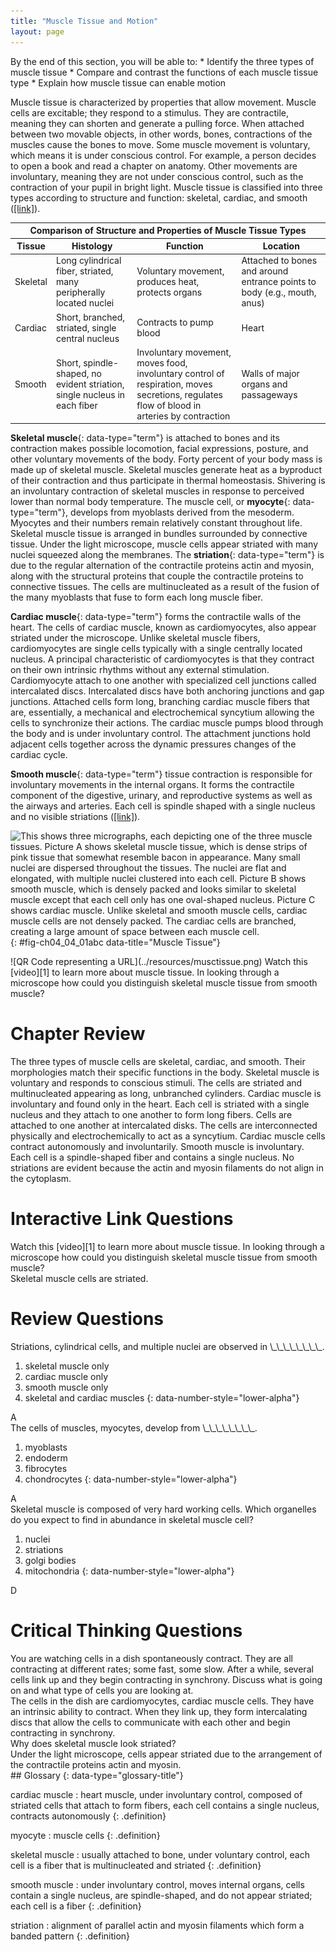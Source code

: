 ```yaml
---
title: "Muscle Tissue and Motion"
layout: page
---
```



<div data-type="abstract" markdown="1">
By the end of this section, you will be able to:
* Identify the three types of muscle tissue
* Compare and contrast the functions of each muscle tissue type
* Explain how muscle tissue can enable motion

</div>

Muscle tissue is characterized by properties that allow movement. Muscle cells are excitable; they respond to a stimulus. They are contractile, meaning they can shorten and generate a pulling force. When attached between two movable objects, in other words, bones, contractions of the muscles cause the bones to move. Some muscle movement is voluntary, which means it is under conscious control. For example, a person decides to open a book and read a chapter on anatomy. Other movements are involuntary, meaning they are not under conscious control, such as the contraction of your pupil in bright light. Muscle tissue is classified into three types according to structure and function: skeletal, cardiac, and smooth ([\[link\]](#tbl-ch04_04_01)).

<table id="tbl-ch04_04_01" summary=""><thead>
<tr>
<th colspan="4">Comparison of Structure and Properties of Muscle Tissue Types</th>
</tr>
<tr>
<th>Tissue</th>
<th>Histology</th>
<th>Function</th>
<th>Location</th>
</tr>
</thead><tbody>
<tr>
<td>Skeletal</td>
<td>Long cylindrical fiber, striated, many peripherally located nuclei</td>
<td>Voluntary movement, produces heat, protects organs</td>
<td>Attached to bones and around entrance points to body (e.g., mouth, anus)</td>
</tr>
<tr>
<td>Cardiac</td>
<td>Short, branched, striated, single central nucleus</td>
<td>Contracts to pump blood</td>
<td>Heart</td>
</tr>
<tr>
<td>Smooth</td>
<td>Short, spindle-shaped, no evident striation, single nucleus in each fiber</td>
<td>Involuntary movement, moves food, involuntary control of respiration, moves secretions, regulates flow of blood in arteries by contraction</td>
<td>Walls of major organs and passageways</td>
</tr>
</tbody></table>

**Skeletal muscle**{: data-type="term"} is attached to bones and its contraction makes possible locomotion, facial expressions, posture, and other voluntary movements of the body. Forty percent of your body mass is made up of skeletal muscle. Skeletal muscles generate heat as a byproduct of their contraction and thus participate in thermal homeostasis. Shivering is an involuntary contraction of skeletal muscles in response to perceived lower than normal body temperature. The muscle cell, or **myocyte**{: data-type="term"}, develops from myoblasts derived from the mesoderm. Myocytes and their numbers remain relatively constant throughout life. Skeletal muscle tissue is arranged in bundles surrounded by connective tissue. Under the light microscope, muscle cells appear striated with many nuclei squeezed along the membranes. The **striation**{: data-type="term"} is due to the regular alternation of the contractile proteins actin and myosin, along with the structural proteins that couple the contractile proteins to connective tissues. The cells are multinucleated as a result of the fusion of the many myoblasts that fuse to form each long muscle fiber.

**Cardiac muscle**{: data-type="term"} forms the contractile walls of the heart. The cells of cardiac muscle, known as cardiomyocytes, also appear striated under the microscope. Unlike skeletal muscle fibers, cardiomyocytes are single cells typically with a single centrally located nucleus. A principal characteristic of cardiomyocytes is that they contract on their own intrinsic rhythms without any external stimulation. Cardiomyocyte attach to one another with specialized cell junctions called intercalated discs. Intercalated discs have both anchoring junctions and gap junctions. Attached cells form long, branching cardiac muscle fibers that are, essentially, a mechanical and electrochemical syncytium allowing the cells to synchronize their actions. The cardiac muscle pumps blood through the body and is under involuntary control. The attachment junctions hold adjacent cells together across the dynamic pressures changes of the cardiac cycle.

**Smooth muscle**{: data-type="term"} tissue contraction is responsible for involuntary movements in the internal organs. It forms the contractile component of the digestive, urinary, and reproductive systems as well as the airways and arteries. Each cell is spindle shaped with a single nucleus and no visible striations ([\[link\]](#fig-ch04_04_01abc)).

![This shows three micrographs, each depicting one of the three muscle tissues. Picture A shows skeletal muscle tissue, which is dense strips of pink tissue that somewhat resemble bacon in appearance. Many small nuclei are dispersed throughout the tissues. The nuclei are flat and elongated, with multiple nuclei clustered into each cell. Picture B shows smooth muscle, which is densely packed and looks similar to skeletal muscle except that each cell only has one oval-shaped nucleus. Picture C shows cardiac muscle. Unlike skeletal and smooth muscle cells, cardiac muscle cells are not densely packed. The cardiac cells are branched, creating a large amount of space between each muscle cell. ](../resources/414_Skeletal_Smooth_Cardiac.jpg "(a) Skeletal muscle cells have prominent striation and nuclei on their periphery. (b) Smooth muscle cells have a single nucleus and no visible striations. (c) Cardiac muscle cells appear striated and have a single nucleus.  From top, LM &#xD7; 1600, LM &#xD7; 1600, LM &#xD7; 1600. (Micrographs provided by the Regents of University of Michigan Medical School &#xA9; 2012)"){: #fig-ch04_04_01abc data-title="Muscle Tissue"}

<div data-type="note" data-has-label="true" class="note anatomy interactive" data-label="" markdown="1">
<span data-type="media" data-alt="QR Code representing a URL"> ![QR Code representing a URL](../resources/musctissue.png) </span>
Watch this [video][1] to learn more about muscle tissue. In looking through a microscope how could you distinguish skeletal muscle tissue from smooth muscle?

</div>

# Chapter Review

The three types of muscle cells are skeletal, cardiac, and smooth. Their morphologies match their specific functions in the body. Skeletal muscle is voluntary and responds to conscious stimuli. The cells are striated and multinucleated appearing as long, unbranched cylinders. Cardiac muscle is involuntary and found only in the heart. Each cell is striated with a single nucleus and they attach to one another to form long fibers. Cells are attached to one another at intercalated disks. The cells are interconnected physically and electrochemically to act as a syncytium. Cardiac muscle cells contract autonomously and involuntarily. Smooth muscle is involuntary. Each cell is a spindle-shaped fiber and contains a single nucleus. No striations are evident because the actin and myosin filaments do not align in the cytoplasm.

# Interactive Link Questions

<div data-type="exercise" class="exercise" id="eip-id1526001">
<div data-type="problem" class="problem" id="eip-id2444181" markdown="1">
Watch this [video][1] to learn more about muscle tissue. In looking through a microscope how could you distinguish skeletal muscle tissue from smooth muscle?

</div>
<div data-type="solution" class="solution" id="eip-id2364297" markdown="1">
Skeletal muscle cells are striated.

</div>
</div>

# Review Questions

<div data-type="exercise" class="exercise">
<div data-type="problem" class="problem" markdown="1">
Striations, cylindrical cells, and multiple nuclei are observed in \_\_\_\_\_\_\_\_.

1.  skeletal muscle only
2.  cardiac muscle only
3.  smooth muscle only
4.  skeletal and cardiac muscles
{: data-number-style="lower-alpha"}

</div>
<div data-type="solution" class="solution" markdown="1">
A

</div>
</div>

<div data-type="exercise" class="exercise">
<div data-type="problem" class="problem" markdown="1">
The cells of muscles, myocytes, develop from \_\_\_\_\_\_\_\_.

1.  myoblasts
2.  endoderm
3.  fibrocytes
4.  chondrocytes
{: data-number-style="lower-alpha"}

</div>
<div data-type="solution" class="solution" markdown="1">
A

</div>
</div>

<div data-type="exercise" class="exercise">
<div data-type="problem" class="problem" markdown="1">
Skeletal muscle is composed of very hard working cells. Which organelles do you expect to find in abundance in skeletal muscle cell?

1.  nuclei
2.  striations
3.  golgi bodies
4.  mitochondria
{: data-number-style="lower-alpha"}

</div>
<div data-type="solution" class="solution" markdown="1">
D

</div>
</div>

# Critical Thinking Questions

<div data-type="exercise" class="exercise">
<div data-type="problem" class="problem" markdown="1">
You are watching cells in a dish spontaneously contract. They are all contracting at different rates; some fast, some slow. After a while, several cells link up and they begin contracting in synchrony. Discuss what is going on and what type of cells you are looking at.

</div>
<div data-type="solution" class="solution" markdown="1">
The cells in the dish are cardiomyocytes, cardiac muscle cells. They have an intrinsic ability to contract. When they link up, they form intercalating discs that allow the cells to communicate with each other and begin contracting in synchrony.

</div>
</div>

<div data-type="exercise" class="exercise">
<div data-type="problem" class="problem" markdown="1">
Why does skeletal muscle look striated?

</div>
<div data-type="solution" class="solution" markdown="1">
Under the light microscope, cells appear striated due to the arrangement of the contractile proteins actin and myosin.

</div>
</div>

<div data-type="glossary" markdown="1">
## Glossary
{: data-type="glossary-title"}

cardiac muscle
: heart muscle, under involuntary control, composed of striated cells that attach to form fibers, each cell contains a single nucleus, contracts autonomously
{: .definition}

myocyte
: muscle cells
{: .definition}

skeletal muscle
: usually attached to bone, under voluntary control, each cell is a fiber that is multinucleated and striated
{: .definition}

smooth muscle
: under involuntary control, moves internal organs, cells contain a single nucleus, are spindle-shaped, and do not appear striated; each cell is a fiber
{: .definition}

striation
: alignment of parallel actin and myosin filaments which form a banded pattern
{: .definition}

</div>



[1]: http://openstaxcollege.org/l/musctissue
